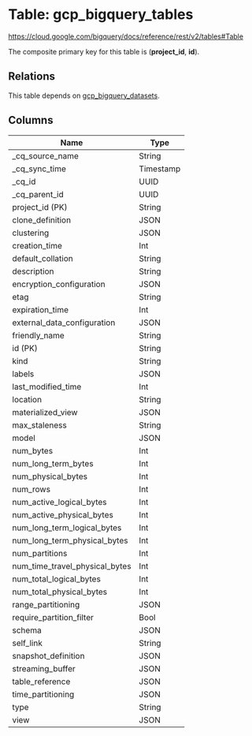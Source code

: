 # Table: gcp_bigquery_tables

https://cloud.google.com/bigquery/docs/reference/rest/v2/tables#Table

The composite primary key for this table is (**project_id**, **id**).

## Relations

This table depends on [gcp_bigquery_datasets](gcp_bigquery_datasets.md).

## Columns

| Name          | Type          |
| ------------- | ------------- |
|_cq_source_name|String|
|_cq_sync_time|Timestamp|
|_cq_id|UUID|
|_cq_parent_id|UUID|
|project_id (PK)|String|
|clone_definition|JSON|
|clustering|JSON|
|creation_time|Int|
|default_collation|String|
|description|String|
|encryption_configuration|JSON|
|etag|String|
|expiration_time|Int|
|external_data_configuration|JSON|
|friendly_name|String|
|id (PK)|String|
|kind|String|
|labels|JSON|
|last_modified_time|Int|
|location|String|
|materialized_view|JSON|
|max_staleness|String|
|model|JSON|
|num_bytes|Int|
|num_long_term_bytes|Int|
|num_physical_bytes|Int|
|num_rows|Int|
|num_active_logical_bytes|Int|
|num_active_physical_bytes|Int|
|num_long_term_logical_bytes|Int|
|num_long_term_physical_bytes|Int|
|num_partitions|Int|
|num_time_travel_physical_bytes|Int|
|num_total_logical_bytes|Int|
|num_total_physical_bytes|Int|
|range_partitioning|JSON|
|require_partition_filter|Bool|
|schema|JSON|
|self_link|String|
|snapshot_definition|JSON|
|streaming_buffer|JSON|
|table_reference|JSON|
|time_partitioning|JSON|
|type|String|
|view|JSON|